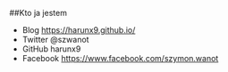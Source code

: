 ##Kto ja jestem

- Blog https://harunx9.github.io/
- Twitter @szwanot
- GitHub harunx9
- Facebook https://www.facebook.com/szymon.wanot